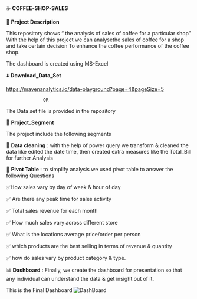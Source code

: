 :coffee: **COFFEE-SHOP-SALES**

:memo: **Project Description**

This repository shows “ the analysis of sales of coffee for a particular shop”
With the help of this project we can analysethe sales of coffee for a shop and take certain decision
To enhance the coffee performance of the coffee shop.

   The dashboard is created using MS-Excel 




⬇️ **Download_Data_Set**

https://mavenanalytics.io/data-playground?page=4&pageSize=5
                    
                  OR

The Data set file is provided in the repository

 📄 **Project_Segment**
 
 The project include the following segments

🔧 **Data cleaning** : with the help of power query we transform & cleaned the data like edited the date time, then created extra measures like the Total_Bill for further Analysis

:memo: **Pivot Table** :  to simplify analysis we used pivot table to answer the following Questions

✅How sales vary by day of week & hour of day

✅	Are there any peak time for sales activity

✅	Total sales revenue for each month

✅	How much sales vary across different store

✅	What is the locations average price/order per person 

✅	which products are the best selling in terms of revenue & quantity

✅	how do sales vary by product category & type.

 📊 **Dashboard** : Finally, we create the dashboard for presentation so that any individual can understand the data & get insight out of it.


This is the Final Dashboard
![DashBoard](https://github.com/Akash-Dutta07/Coffee_Shop_Sales/assets/164155681/0d1b4b41-7bb1-495d-8514-717664da4bb1)
